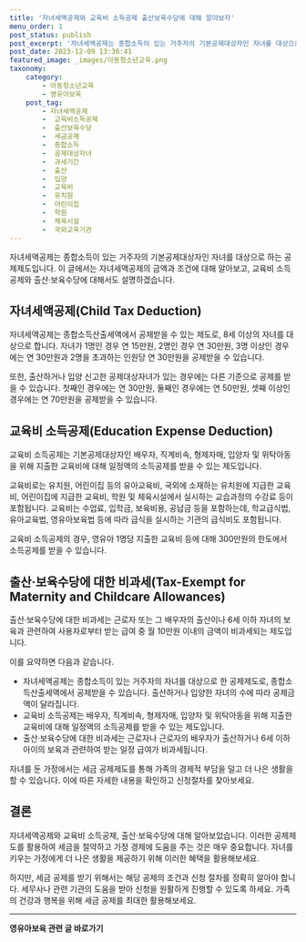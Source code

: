 ```yaml
---
title: '자녀세액공제와 교육비 소득공제 출산보육수당에 대해 알아보자'
menu_order: 1
post_status: publish
post_excerpt: '자녀세액공제는 종합소득이 있는 거주자의 기본공제대상자인 자녀를 대상으로 하는 공제제도입니다. 이 글에서는 자녀세액공제의 금액과 조건에 대해 알아보고, 교육비 소득공제와 출산 보육수당에 대해서도 설명하겠습니다.'
post_date: 2023-12-09 13:36:41
featured_image: _images/아동청소년교육.png
taxonomy:
    category:
        - 아동청소년교육
        - 영유아보육
    post_tag:
        - 자녀세액공제
        -  교육비소득공제
        -  출산보육수당
        -  세금공제
        -  종합소득
        -  공제대상자녀
        -  과세기간
        -  출산
        -  입양
        -  교육비
        -  유치원
        -  어린이집
        -  학원
        -  체육시설
        -  국외교육기관
---
```



자녀세액공제는 종합소득이 있는 거주자의 기본공제대상자인 자녀를 대상으로 하는 공제제도입니다. 이 글에서는 자녀세액공제의 금액과 조건에 대해 알아보고, 교육비 소득공제와 출산·보육수당에 대해서도 설명하겠습니다.

## 자녀세액공제(Child Tax Deduction)
자녀세액공제는 종합소득산출세액에서 공제받을 수 있는 제도로, 8세 이상의 자녀를 대상으로 합니다. 자녀가 1명인 경우 연 15만원, 2명인 경우 연 30만원, 3명 이상인 경우에는 연 30만원과 2명을 초과하는 인원당 연 30만원을 공제받을 수 있습니다.

또한, 출산하거나 입양 신고한 공제대상자녀가 있는 경우에는 다른 기준으로 공제를 받을 수 있습니다. 첫째인 경우에는 연 30만원, 둘째인 경우에는 연 50만원, 셋째 이상인 경우에는 연 70만원을 공제받을 수 있습니다.

## 교육비 소득공제(Education Expense Deduction)
교육비 소득공제는 기본공제대상자인 배우자, 직계비속, 형제자매, 입양자 및 위탁아동을 위해 지출한 교육비에 대해 일정액의 소득공제를 받을 수 있는 제도입니다.

교육비로는 유치원, 어린이집 등의 유아교육비, 국외에 소재하는 유치원에 지급한 교육비, 어린이집에 지급한 교육비, 학원 및 체육시설에서 실시하는 교습과정의 수강료 등이 포함됩니다. 교육비는 수업료, 입학금, 보육비용, 공납금 등을 포함하는데, 학교급식법, 유아교육법, 영유아보육법 등에 따라 급식을 실시하는 기관의 급식비도 포함됩니다.

교육비 소득공제의 경우, 영유아 1명당 지출한 교육비 등에 대해 300만원의 한도에서 소득공제를 받을 수 있습니다.

## 출산·보육수당에 대한 비과세(Tax-Exempt for Maternity and Childcare Allowances)
출산·보육수당에 대한 비과세는 근로자 또는 그 배우자의 출산이나 6세 이하 자녀의 보육과 관련하여 사용자로부터 받는 급여 중 월 10만원 이내의 금액이 비과세되는 제도입니다.

이를 요약하면 다음과 같습니다.
- 자녀세액공제는 종합소득이 있는 거주자의 자녀를 대상으로 한 공제제도로, 종합소득산출세액에서 공제받을 수 있습니다. 출산하거나 입양한 자녀의 수에 따라 공제금액이 달라집니다.
- 교육비 소득공제는 배우자, 직계비속, 형제자매, 입양자 및 위탁아동을 위해 지출한 교육비에 대해 일정액의 소득공제를 받을 수 있는 제도입니다.
- 출산·보육수당에 대한 비과세는 근로자나 근로자의 배우자가 출산하거나 6세 이하 아이의 보육과 관련하여 받는 일정 급여가 비과세됩니다.

자녀를 둔 가정에서는 세금 공제제도를 통해 가족의 경제적 부담을 덜고 더 나은 생활을 할 수 있습니다. 이에 따른 자세한 내용을 확인하고 신청절차를 찾아보세요.

## 결론
자녀세액공제와 교육비 소득공제, 출산·보육수당에 대해 알아보았습니다. 이러한 공제제도를 활용하여 세금을 절약하고 가정 경제에 도움을 주는 것은 매우 중요합니다. 자녀를 키우는 가정에게 더 나은 생활을 제공하기 위해 이러한 혜택을 활용해보세요.

하지만, 세금 공제를 받기 위해서는 해당 공제의 조건과 신청 절차를 정확히 알아야 합니다. 세무사나 관련 기관의 도움을 받아 신청을 원활하게 진행할 수 있도록 하세요. 가족의 건강과 행복을 위해 세금 공제를 최대한 활용해보세요.
<!-- wp:separator -->
<hr class="wp-block-separator has-alpha-channel-opacity"/>
<!-- /wp:separator -->

<!-- wp:group {"backgroundColor":"base","layout":{"type":"constrained"}} -->
<div class="wp-block-group has-base-background-color has-background"><!-- wp:paragraph {"align":"center","fontSize":"medium"} -->
<p class="has-text-align-center has-large-font-size"><strong>영유아보육 관련 글 바로가기</strong></p>
<!-- /wp:paragraph -->


<!-- wp:latest-posts
{"categories":[{"id":30841,"count":19,"description":"","link":"https://uknowlaw.com/category/%ec%98%81%ec%9c%a0%ec%95%84%eb%b3%b4%ec%9c%a1/","name":"영유아보육","slug":"영유아보육","taxonomy":"category","parent":0,"meta":[],"_links":{"self":[{"href":"https://uknowlaw.com/wp-json/wp/v2/categories/30841"}],"collection":[{"href":"https://uknowlaw.com/wp-json/wp/v2/categories"}],"about":[{"href":"https://uknowlaw.com/wp-json/wp/v2/taxonomies/category"}],"wp:post_type":[{"href":"https://uknowlaw.com/wp-json/wp/v2/posts?categories=30841"}],"curies":[{"name":"wp","href":"https://api.w.org/{rel}","templated":true}]}}],"postsToShow":100,"excerptLength":28,"postLayout":"grid","columns":2,"featuredImageAlign":"left","featuredImageSizeSlug":"large","fontSize":"small"} /--></div>
<!-- /wp:group -->